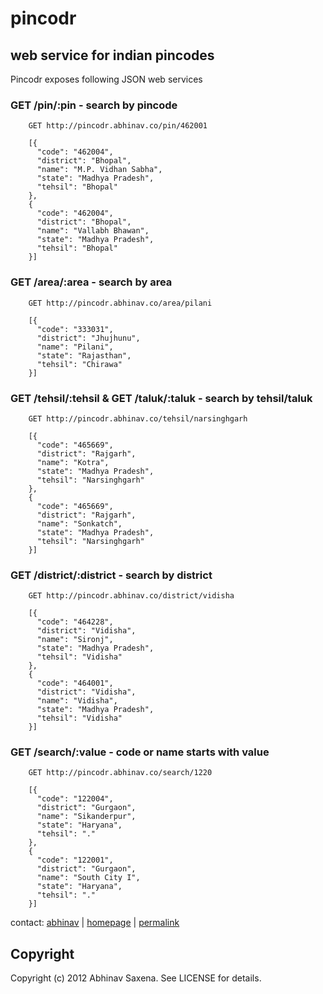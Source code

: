 # pincodr

## web service for indian pincodes

Pincodr exposes following JSON web services 

### GET /pin/:pin - search by pincode
    
        GET http://pincodr.abhinav.co/pin/462001
        
        [{
          "code": "462004",
          "district": "Bhopal",
          "name": "M.P. Vidhan Sabha",
          "state": "Madhya Pradesh",
          "tehsil": "Bhopal"
        },
        {
          "code": "462004",
          "district": "Bhopal",
          "name": "Vallabh Bhawan",
          "state": "Madhya Pradesh",
          "tehsil": "Bhopal"
        }]
                  

### GET /area/:area - search by area
    
        GET http://pincodr.abhinav.co/area/pilani
        
        [{
          "code": "333031",
          "district": "Jhujhunu",
          "name": "Pilani",
          "state": "Rajasthan",
          "tehsil": "Chirawa"
        }]
                  

### GET /tehsil/:tehsil & GET /taluk/:taluk - search by tehsil/taluk
    
        GET http://pincodr.abhinav.co/tehsil/narsinghgarh
        
        [{
          "code": "465669",
          "district": "Rajgarh",
          "name": "Kotra",
          "state": "Madhya Pradesh",
          "tehsil": "Narsinghgarh"
        },
        {
          "code": "465669",
          "district": "Rajgarh",
          "name": "Sonkatch",
          "state": "Madhya Pradesh",
          "tehsil": "Narsinghgarh"
        }]
                  

### GET /district/:district - search by district
    
        GET http://pincodr.abhinav.co/district/vidisha
        
        [{
          "code": "464228",
          "district": "Vidisha",
          "name": "Sironj",
          "state": "Madhya Pradesh",
          "tehsil": "Vidisha"
        },
        {
          "code": "464001",
          "district": "Vidisha",
          "name": "Vidisha",
          "state": "Madhya Pradesh",
          "tehsil": "Vidisha"
        }]
                  

### GET /search/:value - code or name starts with value 
    
        GET http://pincodr.abhinav.co/search/1220
        
        [{
          "code": "122004",
          "district": "Gurgaon",
          "name": "Sikanderpur",
          "state": "Haryana",
          "tehsil": "."
        },
        {
          "code": "122001",
          "district": "Gurgaon",
          "name": "South City I",
          "state": "Haryana",
          "tehsil": "."
        }]
                  

  

contact: [abhinav][1] | [homepage][2] | [permalink][3]

 [1]: http://twitter.com/abhinav "abhinav"
 [2]: http://abhinav.co "homepage"
 [3]: http://pincodr.abhinav.co "Permalink to pincodr - web service for Indian pincodes"

## Copyright

Copyright (c) 2012 Abhinav Saxena. See LICENSE for details.

